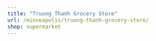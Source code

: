 ```yaml
---
title: "Truong Thanh Grocery Store"
url: /minneapolis/truong-thanh-grocery-store/
shop: supermarket
---
```

